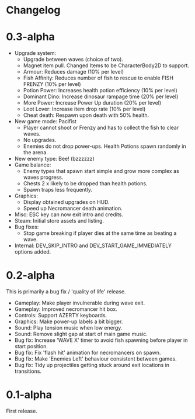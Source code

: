 # Changelog

# 0.3-alpha

* Upgrade system:
    * Upgrade between waves (choice of two).
    * Magnet item pull.  Changed Items to be CharacterBody2D to support.
    * Armour: Reduces damage (10% per level)
    * Fish Affinity: Reduces number of fish to rescue to enable FISH FRENZY (10% per level)
    * Potion Power: Increases health potion efficiency (10% per level)
    * Dominant Dino: Increase dinosaur rampage time (20% per level)
    * More Power: Increase Power Up duration (20% per level)
    * Loot Lover: Increase item drop rate (10% per level)
    * Cheat death: Respawn upon death with 50% health.
* New game mode: Pacifist
    * Player cannot shoot or Frenzy and has to collect the fish to clear waves.
    * No upgrades.
    * Enemies do not drop power-ups.  Health Potions spawn randomly in the arena.
* New enemy type: Bee! (bzzzzzz)
* Game balance: 
    * Enemy types that spawn start simple and grow more complex as waves progress.
    * Chests 2 x likely to be dropped than health potions.
    * Spawn traps less frequently.
* Graphics: 
    * Display obtained upgrades on HUD.
    * Speed up Necromancer death animation.
* Misc: ESC key can now exit intro and credits.
* Steam: Initial store assets and listing.
* Bug fixes:
    * Stop game breaking if player dies at the same time as beating a wave.
* Internal: DEV_SKIP_INTRO and DEV_START_GAME_IMMEDIATELY options added.

# 0.2-alpha

This is primarily a bug fix / 'quality of life' release.

* Gameplay: Make player invulnerable during wave exit.
* Gameplay: Improved necromancer hit box.
* Controls: Support AZERTY keyboards.
* Graphics: Make power-up labels a bit bigger.
* Sound: Play tension music when low energy.
* Sound: Remove slight gap at start of main game music.
* Bug fix: Increase 'WAVE X' timer to avoid fish spawning before player in start position.
* Bug fix: Fix 'flash hit' animation for necromancers on spawn.
* Bug fix: Make 'Enemies Left' behaviour consistent between games.
* Bug fix: Tidy up projectiles getting stuck around exit locations in transitions.

# 0.1-alpha

First release.
